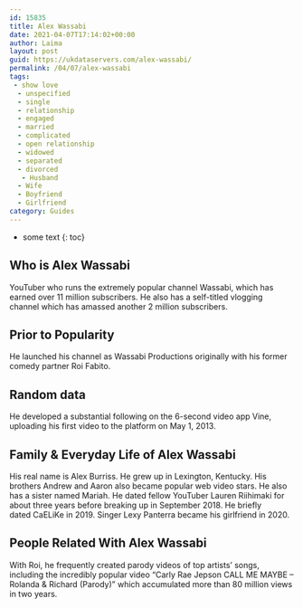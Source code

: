 ```yaml
---
id: 15835
title: Alex Wassabi
date: 2021-04-07T17:14:02+00:00
author: Laima
layout: post
guid: https://ukdataservers.com/alex-wassabi/
permalink: /04/07/alex-wassabi
tags:
 - show love
  - unspecified
  - single
  - relationship
  - engaged
  - married
  - complicated
  - open relationship
  - widowed
  - separated
  - divorced
   - Husband
  - Wife
  - Boyfriend
  - Girlfriend
category: Guides
---
```


* some text
{: toc}


## Who is Alex Wassabi
                  
                  
                  
YouTuber who runs the extremely popular channel Wassabi, which has earned over 11 million subscribers. He also has a self-titled vlogging channel which has amassed another 2 million subscribers. 
                  
              
            
              
            
                
                
                
## Prior to Popularity
                  
                  
                  
He launched his channel as Wassabi Productions originally with his former comedy partner Roi Fabito. 
                  
              
            
              
            
                
                
                
## Random data
                  
                  
                  
He developed a substantial following on the 6-second video app Vine, uploading his first video to the platform on May 1, 2013. 
                  
              
            
              
            
                
                
                
## Family & Everyday Life of Alex Wassabi
                  
                  
                  
His real name is Alex Burriss. He grew up in Lexington, Kentucky. His brothers Andrew and Aaron also became popular web video stars. He also has a sister named Mariah. He dated fellow YouTuber Lauren Riihimaki for about three years before breaking up in September 2018. He briefly dated CaELiKe in 2019. Singer Lexy Panterra became his girlfriend in 2020.
                  
              
            
              
            
                
                
                
## People Related With Alex Wassabi
                  
                  
                  
With Roi, he frequently created parody videos of top artists&#8217; songs, including the incredibly popular video &#8220;Carly Rae Jepson CALL ME MAYBE &#8211; Rolanda & Richard (Parody)&#8221; which accumulated more than 80 million views in two years. 
                  
              
            
              
            
                
              
            
              
              
            
            
              
            
          
          
          